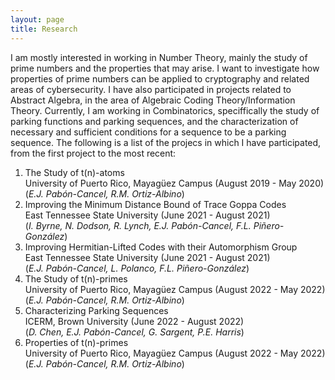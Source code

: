```yaml
---
layout: page
title: Research
---
```


<p> I am mostly interested in working in Number Theory, mainly the study of prime numbers and the properties that may arise. I want
to investigate how properties of prime numbers can be applied to cryptography and related areas of cybersecurity. I have also
participated in projects related to Abstract Algebra, in the area of Algebraic Coding Theory/Information Theory. Currently, I am working in 
Combinatorics, speciffically the study of parking functions and parking sequences, and the characterization of necessary and sufficient conditions 
for a sequence to be a parking sequence. The following is a list of the projecs in which I have participated, from the first project to 
the most recent: </p>

1. The Study of t(n)-atoms <br> University of Puerto Rico, Mayagüez Campus (August 2019 - May 2020) <br> (<i>E.J. Pabón-Cancel, R.M. Ortiz-Albino</i>)
2. Improving the Minimum Distance Bound of Trace Goppa Codes <br> East Tennessee State University (June 2021 - August 2021) <br> (<i>I. Byrne, N. Dodson, R. Lynch, E.J. Pabón-Cancel, F.L. Piñero-González</i>)
3. Improving Hermitian-Lifted Codes with their Automorphism Group <br> East Tennessee State University (June 2021 - August 2021) <br> (<i>E.J. Pabón-Cancel, L. Polanco, F.L. Piñero-González</i>)
4. The Study of t(n)-primes <br> University of Puerto Rico, Mayagüez Campus (August 2022 - May 2022) <br> (<i>E.J. Pabón-Cancel, R.M. Ortiz-Albino</i>) 
5. Characterizing Parking Sequences <br> ICERM, Brown University (June 2022 - August 2022) <br> (<i>D. Chen, E.J. Pabón-Cancel, G. Sargent, P.E. Harris</i>)
6. Properties of t(n)-primes <br> University of Puerto Rico, Mayagüez Campus (August 2022 - May 2022) <br> (<i>E.J. Pabón-Cancel, R.M. Ortiz-Albino</i>)
